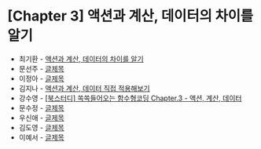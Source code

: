 # [Chapter 3] 액션과 계산, 데이터의 차이를 알기

- 최기환 - [액션과 계산, 데이터의 차이를 알기](https://circular-error-a3d.notion.site/605ed11e10a242b785c4c2af9c5d5bb6?pvs=4)
- 문선주 - [글제목](링크)
- 이정아 - [글제목](링크)
- 김지나 - [액션과 계산, 데이터 직접 적용해보기](https://ripe-curio-e9a.notion.site/chap3-8ebfdd03259c4add9f6cb5ca602ad09e?pvs=4)
- 강수영 - [[북스터디] 쏙쏙들어오는 함수형코딩 Chapter.3 - 액션, 계산, 데이터](https://velog.io/@sooyoung15928/%EB%B6%81%EC%8A%A4%ED%84%B0%EB%94%94-%EC%8F%99%EC%8F%99%EB%93%A4%EC%96%B4%EC%98%A4%EB%8A%94-%ED%95%A8%EC%88%98%ED%98%95%EC%BD%94%EB%94%A9-Chapter.3-%EC%95%A1%EC%85%98-%EA%B3%84%EC%82%B0-%EB%8D%B0%EC%9D%B4%ED%84%B0)
- 문수정 - [글제목](링크)
- 우신애 - [글제목](링크)
- 김도영 - [글제목](링크)
- 이예서 - [글제목](링크)
